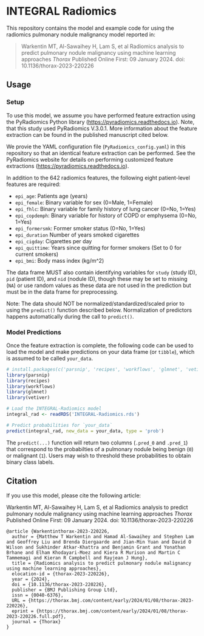 # INTEGRAL Radiomics

This repository contains the model and example code for using the radiomics pulmonary nodule malignancy model reported in:

> Warkentin MT, Al-Sawaihey H, Lam S, et al Radiomics analysis to predict pulmonary nodule malignancy using machine learning approaches _Thorax_ Published Online First: 09 January 2024. doi: 10.1136/thorax-2023-220226

## Usage

### Setup

To use this model, we assume you have performed feature extraction using the PyRadiomics Python library (<https://pyradiomics.readthedocs.io>). Note, that this study used PyRadiomics V.3.0.1. More information about the feature extraction can be found in the published manuscript cited below.

We provie the YAML configuration file (`PyRadiomics_config.yaml`) in this repository so that an identical feature extraction can be performed. See the PyRadiomics website for details on performing customized feature extractions (<https://pyradiomics.readthedocs.io>).

In addition to the 642 radiomics features, the following eight patient-level features are required:

- `epi_age`: Patients age (years)
- `epi_female`: Binary variable for sex (0=Male, 1=Female)
- `epi_fhlc`: Binary variable for family history of lung cancer (0=No, 1=Yes)
- `epi_copdemph`: Binary variable for history of COPD or emphysema (0=No, 1=Yes)
- `epi_formersmk`: Former smoker status (0=No, 1=Yes)
- `epi_duration` Number of years smoked cigarettes
- `epi_cigday`: Cigarettes per day
- `epi_quittime`: Years since quitting for former smokers (Set to 0 for current smokers)
- `epi_bmi`: Body mass index (kg/m^2)

The data frame MUST also contain identifying variables for `study` (study ID), `pid` (patient ID), and `nid` (nodule ID), though these may be set to missing (`NA`) or use random values as these data are not used in the prediction but must be in the data frame for preprocessing.

Note: The data should NOT be normalized/standardized/scaled prior to using the `predict()` function described below. Normalization of predictors happens automatically during the call to `predict()`.

### Model Predictions

Once the feature extraction is complete, the following code can be used to load the model and make predictions on your data frame (or `tibble`), which is assumed to be called `your_data`. 

```r
# install.packages(c('parsnip', 'recipes', 'workflows', 'glmnet', 'vetiver'))
library(parsnip)
library(recipes)
library(workflows)
library(glmnet)
library(vetiver)

# Load the INTEGRAL-Radiomics model
integral_rad <- readRDS('INTEGRAL-Radiomics.rds')

# Predict probabilities for `your_data`
predict(integral_rad, new_data = your_data, type = 'prob')
```

The `predict(...)` function will return two columns (`.pred_0` and `.pred_1`) that correspond to the probabilties of a pulmonary nodule being benign (`0`) or malignant (`1`). Users may wish to threshold these probabilities to obtain binary class labels.

## Citation

If you use this model, please cite the following article:

Warkentin MT, Al-Sawaihey H, Lam S, et al Radiomics analysis to predict pulmonary nodule malignancy using machine learning approaches _Thorax_ Published Online First: 09 January 2024. doi: 10.1136/thorax-2023-220226

```
@article {Warkentinthorax-2023-220226,
  author = {Matthew T Warkentin and Hamad Al-Sawaihey and Stephen Lam and Geoffrey Liu and Brenda Diergaarde and Jian-Min Yuan and David O Wilson and Sukhinder Atkar-Khattra and Benjamin Grant and Yonathan Brhane and Elham Khodayari-Moez and Kiera R Murison and Martin C Tammemagi and Kieran R Campbell and Rayjean J Hung},
  title = {Radiomics analysis to predict pulmonary nodule malignancy using machine learning approaches},
  elocation-id = {thorax-2023-220226},
  year = {2024},
  doi = {10.1136/thorax-2023-220226},
  publisher = {BMJ Publishing Group Ltd},
  issn = {0040-6376},
  URL = {https://thorax.bmj.com/content/early/2024/01/08/thorax-2023-220226},
  eprint = {https://thorax.bmj.com/content/early/2024/01/08/thorax-2023-220226.full.pdf},
  journal = {Thorax}
}
```
